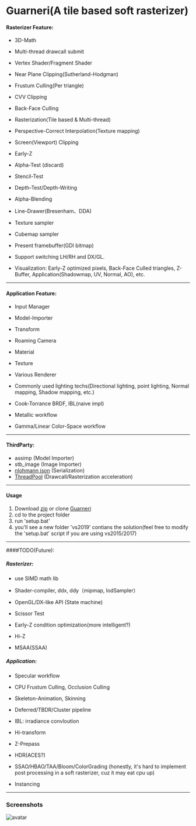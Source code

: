 # Guarneri(A tile based soft rasterizer)

#### Rasterizer Feature:

- 3D-Math

- Multi-thread drawcall submit
			
- Vertex Shader/Fragment Shader

- Near Plane Clipping(Sutherland-Hodgman)

- Frustum Culling(Per triangle)

- CVV Clipping
			
- Back-Face Culling
			
- Rasterization(Tile based & Multi-thread)

- Perspective-Correct Interpolation(Texture mapping)
			
- Screen(Viewport) Clipping
			
- Early-Z
			
- Alpha-Test (discard)
			
- Stencil-Test
			
- Depth-Test/Depth-Writing
			
- Alpha-Blending

- Line-Drawer(Bresenham、DDA)

- Texture sampler

- Cubemap sampler
			
- Present framebuffer(GDI bitmap)

- Support switching LH/RH and DX/GL.

- Visualization: Early-Z optimized pixels, Back-Face Culled triangles, Z-Buffer, Application(Shadowmap, UV, Normal, AO), etc.

---
		
#### Application Feature:

- Input Manager
			
- Model-Importer

- Transform

- Roaming Camera

- Material

- Texture

- Various Renderer

- Commonly used lighting techs(Directional lighting, point lighting, Normal mapping, Shadow mapping, etc.)
			
- Cook-Torrance BRDF, IBL(naive impl)

- Metallic workflow

- Gamma/Linear Color-Space workflow

---
			
#### ThirdParty:
- assimp (Model Importer)
- stb_image (Image Importer)
- [nlohmann json](https://github.com/nlohmann/json) (Serialization)
- [ThreadPool](https://github.com/progschj/ThreadPool) (Drawcall/Rasterization acceleration)

---

#### Usage
1. Download [zip](https://github.com/Guarneri1743/SoftRasterizer/archive/main.zip) or clone [Guarneri](https://github.com/Guarneri1743/SoftRasterizer)
2. cd to the project folder
3. run 'setup.bat'
4. you'll see a new folder 'vs2019' contians the solution(feel free to modify the 'setup.bat' script if you are using vs2015/2017)

---

####TODO(Future): 
		
##### Rasterizer:

- use SIMD math lib
			
- Shader-compiler, ddx, ddy（mipmap, lodSampler）
			
- OpenGL/DX-like API (State machine)
			
- Scissor Test
			
- Early-Z condition optimization(more intelligent?)
			
- Hi-Z
		 
- MSAA(SSAA)

	 
##### Application:

- Specular workflow
			
- CPU Frustum Culling, Occlusion Culling

- Skeleton-Animation, Skinning

- Deferred/TBDR/Cluster pipeline

- IBL: irradiance convloution
			
- Hi-transform
			
- Z-Prepass
			
- HDR(ACES?)
			
- SSAO/HBAO/TAA/Bloom/ColorGrading (honestly, it's hard to implement post processing in a soft rasterizer, cuz it may eat cpu up)
					
- Instancing

---

### Screenshots

![avatar](https://github.com/Guarneri1743/SoftRasterizer/blob/main/screenshots/overview.jpg)
